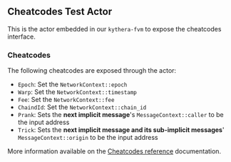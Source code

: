 ## Cheatcodes Test Actor

This is the actor embedded in our `kythera-fvm` to expose the cheatcodes interface.

### Cheatcodes

The following cheatcodes are exposed through the actor:
- `Epoch`: Set the `NetworkContext::epoch`
- `Warp`: Set the `NetworkContext::timestamp`
- `Fee`: Set the `NetworkContext::fee`
- `ChaindId`: Set the `NetworkContext::chain_id`
- `Prank`: Sets the **next implicit message**'s `MessageContext::caller` to be the input address
- `Trick`: Sets the **next implicit message and its sub-implicit messages**' `MessageContext::origin` to be the input address

More information available on the [Cheatcodes reference](https://polyphene.github.io/kythera/docs/reference/cheatcodes/) documentation.
